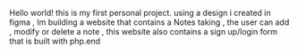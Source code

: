  Hello world! this is my first personal project. using a design i created in figma , Im building a website that contains a Notes taking , the user can add , modify or delete a note , this website also contains a sign up/login form that is built with php.end
